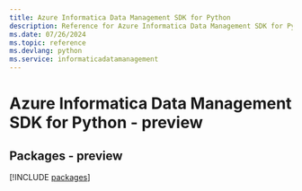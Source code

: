 ```yaml
---
title: Azure Informatica Data Management SDK for Python
description: Reference for Azure Informatica Data Management SDK for Python
ms.date: 07/26/2024
ms.topic: reference
ms.devlang: python
ms.service: informaticadatamanagement
---
```

# Azure Informatica Data Management SDK for Python - preview
## Packages - preview
[!INCLUDE [packages](informatica-data-management-index.md)]